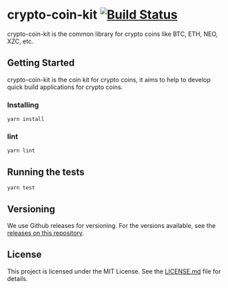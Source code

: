 # crypto-coin-kit [![Build Status](https://travis-ci.org/cobowallet/crypto-coin-kit.svg?branch=master)](https://travis-ci.org/cobowallet/crypto-coin-kit)

crypto-coin-kit is the common library for crypto coins like BTC, ETH, NEO, XZC, etc.

## Getting Started

crypto-coin-kit is the coin kit for crypto coins, it aims to help to develop quick build applications for crypto coins.

### Installing

```
yarn install

```

### lint

```
yarn lint

```

## Running the tests

```
yarn test

```


## Versioning

We use Github releases for versioning. For the versions available, see the [releases on this repository](https://github.com/cobowallet/crypto-coin-kit/releases). 


## License

This project is licensed under the MIT License. See the [LICENSE.md](LICENSE.md) file for details.
